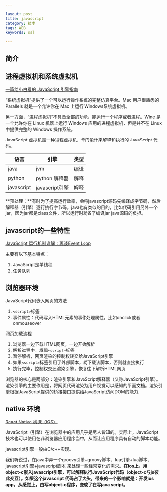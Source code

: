 ```yaml
---

layout: post
title: javascript
category: 技术
tags: WEB
keywords: ssl

---
```


## 简介

## 进程虚拟机和系统虚拟机

[一篇给小白看的 JavaScript 引擎指南](http://web.jobbole.com/84351/)

“系统虚拟机”提供了一个可以运行操作系统的完整仿真平台。Mac 用户很熟悉的 Parallels 就是一个允许你在 Mac 上运行 Windows系统虚拟机。

另一方面，“进程虚拟机”不具备全部的功能，能运行一个程序或者进程。Wine 是一个允许你在 Linux 机器上运行 Windows 应用的进程虚拟机，但是并不在 Linux 中提供完整的 Windows 操作系统。

JavaScript 虚拟机是一种进程虚拟机，专门设计来解释和执行的 JavaScript 代码。

|语言|引擎|类型|
|---|---|---|
|java|jvm|编译|
|python|python 解释器|解释|
|javascript|javascript引擎|解释|

**预处理：**有时为了提高运行效率，会将javascript源码先编译成字节码，然后解释器（引擎）逐行执行字节码。java也有类似的目的，比如代码引用另外一个jar，因为jar都是class文件，所以运行时就省了编译jar java源码的负担。

## javascript的一些特性

[JavaScript 运行机制详解：再谈Event Loop](http://www.ruanyifeng.com/blog/2014/10/event-loop.html)

主要有以下基本特点：

1. JavaScript是单线程
2. 任务队列
 
## 浏览器环境
 
JavaScript代码嵌入网页的方法

1. `<script>`标签
2. 事件属性：代码写入HTML元素的事件处理属性，比如onclick或者onmouseover

网页加载流程

1. 浏览器一边下载HTML网页，一边开始解析
2. 解析过程中，发现`<script>`标签
3. 暂停解析，网页渲染的控制权转交给JavaScript引擎
4. 如果`<script>`标签引用了外部脚本，就下载该脚本，否则就直接执行
5. 执行完毕，控制权交还渲染引擎，恢复往下解析HTML网页

浏览器的核心是两部分：渲染引擎和JavaScript解释器（又称JavaScript引擎）。渲染引擎的主要作用是，将网页代码渲染为用户视觉可以感知的平面文档。渲染引擎根据JavaScript提供的桥接接口提供给JavaScript访问DOM的能力.


## native 环境

[React Native 初探（iOS）](http://www.hotobear.com/?p=1015)

JavaScript（引擎）在浏览器中的应用几乎是尽人皆知的。实际上，JavaScript技术也可以使用在非浏览器应用程序当中，从而让应用程序具有自动的脚本功能。

javascript引擎一般由C/c++实现。

我们听说过，在java中弄一个groovy引擎+groovy脚本、lua引擎+lua脚本、javascript引擎+javascript脚本 来处理一些经常变化的需求。**在ios上，用object-c嵌入javascript引擎，可以解释执行JavaScript代码（object-c与js彼此交互）。如果这个javascript 代码占了大头，带来的一个影响就是：开发ios app，从感觉上，由写object-c程序，变成了在写java script。**

